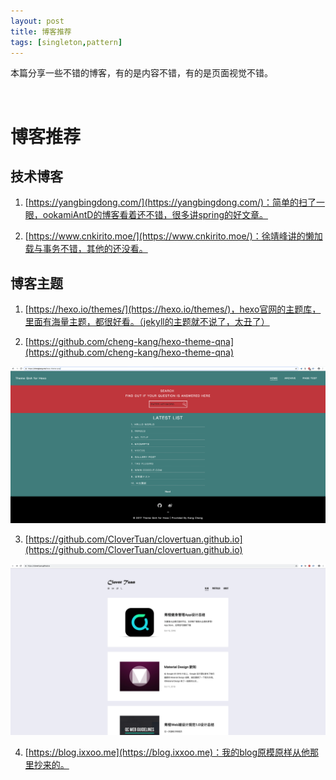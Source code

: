 ```yaml
---
layout: post
title: 博客推荐
tags: [singleton,pattern]
---
```


本篇分享一些不错的博客，有的是内容不错，有的是页面视觉不错。

<br>

# 博客推荐

## 技术博客

1. [https://yangbingdong.com/](https://yangbingdong.com/)：简单的扫了一眼，ookamiAntD的博客看着还不错，很多讲spring的好文章。

2. [https://www.cnkirito.moe/](https://www.cnkirito.moe/)：徐靖峰讲的懒加载与事务不错，其他的还没看。

## 博客主题

1. [https://hexo.io/themes/](https://hexo.io/themes/)，hexo官网的主题库，里面有海量主题，都很好看。（jekyll的主题就不说了，太丑了）

2. [https://github.com/cheng-kang/hexo-theme-qna](https://github.com/cheng-kang/hexo-theme-qna)

![img](images/2019/blog-qna.png)

3. [https://github.com/CloverTuan/clovertuan.github.io](https://github.com/CloverTuan/clovertuan.github.io)

![img](images/2019/blog-clovertuan.png)

4. [https://blog.ixxoo.me](https://blog.ixxoo.me)：我的blog原模原样从他那里抄来的。